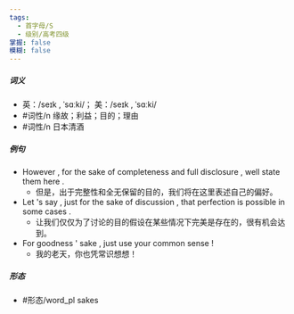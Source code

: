 ```yaml
---
tags:
  - 首字母/S
  - 级别/高考四级
掌握: false
模糊: false
---
```

##### 词义
- 英：/seɪk , ˈsɑːki/； 美：/seɪk , ˈsɑːki/
- #词性/n  缘故；利益；目的；理由
- #词性/n  日本清酒
##### 例句
- However , for the sake of completeness and full disclosure , well state them here .
	- 但是，出于完整性和全无保留的目的，我们将在这里表述自己的偏好。
- Let 's say , just for the sake of discussion , that perfection is possible in some cases .
	- 让我们仅仅为了讨论的目的假设在某些情况下完美是存在的，很有机会达到。
- For goodness ' sake , just use your common sense !
	- 我的老天，你也凭常识想想！
##### 形态
- #形态/word_pl sakes
